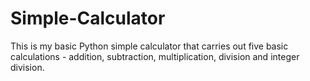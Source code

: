# Simple-Calculator
This is my basic Python simple calculator that carries out five basic calculations - addition, subtraction, multiplication, division and integer division.
